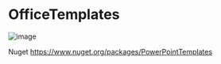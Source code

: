 # OfficeTemplates

![image](https://github.com/cezarypiatek/OfficeTemplates/assets/7759991/d4373128-0283-47f9-88fa-042c7aa3cb6b)


Nuget https://www.nuget.org/packages/PowerPointTemplates
